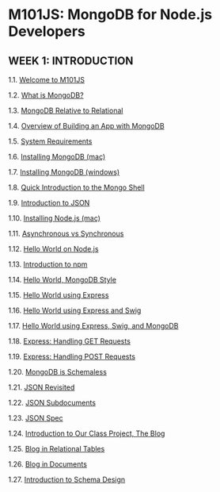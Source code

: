 # M101JS: MongoDB for Node.js Developers

## WEEK 1: INTRODUCTION

1.1. [Welcome to M101JS](https://www.youtube.com/watch?v=t5bQQL9d3Dg)

1.2. [What is MongoDB?](https://www.youtube.com/watch?v=Lfl8hdQOi6Y)

1.3. [MongoDB Relative to Relational](https://www.youtube.com/watch?v=-KIC1LXxcGM)

1.4. [Overview of Building an App with MongoDB](https://www.youtube.com/watch?v=iIhgggzzeoA)

1.5. [System Requirements](https://www.youtube.com/watch?v=gUHV4dTl1p4)

1.6. [Installing MongoDB (mac)](https://www.youtube.com/watch?v=pnVQcEt5_vw)

1.7. [Installing MongoDB (windows)](https://www.youtube.com/watch?v=c6-K8bpBxxY)

1.8. [Quick Introduction to the Mongo Shell](https://www.youtube.com/watch?v=j2v865GGS2A)

1.9. [Introduction to JSON](https://www.youtube.com/watch?v=PTATjNSjbJ0)

1.10. [Installing Node.js (mac)](https://www.youtube.com/watch?v=3-u5Ih7kd0A)

1.11. [Asynchronous vs Synchronous](https://www.youtube.com/watch?v=ORKA9Ay9jfs)

1.12. [Hello World on Node.js](https://www.youtube.com/watch?v=Fv5Q_02BKrM)

1.13. [Introduction to npm](https://www.youtube.com/watch?v=KkWoaHOtGnk)

1.14. [Hello World, MongoDB Style](https://www.youtube.com/watch?v=SgQv3KWEGDc)

1.15. [Hello World using Express](https://www.youtube.com/watch?v=wSAOfA-BMCM)

1.16. [Hello World using Express and Swig](https://www.youtube.com/watch?v=0aG8aBUP6nQ)

1.17. [Hello World using Express, Swig, and MongoDB](https://www.youtube.com/watch?v=KJMHteZRyXQ)

1.18. [Express: Handling GET Requests](https://www.youtube.com/watch?v=DZkLTikYqc4)

1.19. [Express: Handling POST Requests](https://www.youtube.com/watch?v=rGWwQE89reU)

1.20. [MongoDB is Schemaless](https://www.youtube.com/watch?v=uKB-Hoqs6zI)

1.21. [JSON Revisited](https://www.youtube.com/watch?v=CTffxoSSLqg)

1.22. [JSON Subdocuments](https://www.youtube.com/watch?v=vrYAEH3g13M)

1.23. [JSON Spec](https://www.youtube.com/watch?v=kOrsT94-A28)

1.24. [Introduction to Our Class Project, The Blog](https://www.youtube.com/watch?v=ePi3kDoexoM)

1.25. [Blog in Relational Tables](https://www.youtube.com/watch?v=boR2y9MHCa0)

1.26. [Blog in Documents](https://www.youtube.com/watch?v=ZjwCzyqKVdY)

1.27. [Introduction to Schema Design](https://www.youtube.com/watch?v=6XE3wZCPiZ8)